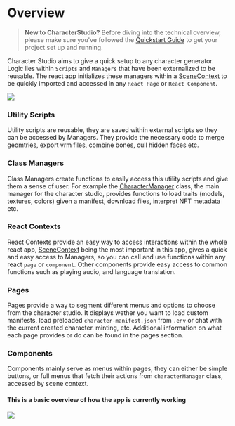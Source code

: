 # Overview

> **New to CharacterStudio?** Before diving into the technical overview, please make sure you've followed the [Quickstart Guide](../quickstart.md) to get your project set up and running.

Character Studio aims to give a quick setup to any character generator. Logic lies within `Scripts` and `Managers` that have been externalized to be reusable. The react app initializes these managers within a [SceneContext](./Contexts/scene-context.md) to be quickly imported and accessed in any `React Page` or `React Component`.

![](/img/overview-schema.jpg)

### Utility Scripts

Utility scripts are reusable, they are saved within external scripts so they can be accessed by Managers. They provide the necessary code to merge geomtries, export vrm files, combine bones, cull hidden faces etc. 


### Class Managers

Class Managers create functions to easily access this utility scripts and give them a sense of user. For example the [CharacterManager](./Managers/character-manager.md) class, the main manager for the character studio, provides functions to load traits (models, textures, colors) given a manifest, download files, interpret NFT metadata etc.


### React Contexts

React Contexts provide an easy way to access interactions within the whole react app, [SceneContext](./Contexts/scene-context.md) being the most important in this app, gives a quick and easy access to Managers, so you can call and use functions within any react `page` or `component`. Other components provide easy access to common functions such as playing audio, and language translation.


### Pages

Pages provide a way to segment different menus and options to choose from the character studio. It displays wether you want to load custom manifests, load preloaded `character-manifest.json` from `.env` or chat with the current created character. minting, etc. Additional information on what each page provides or do can be found in the pages section.


### Components

Components mainly serve as menus within pages, they can either be simple buttons, or full menus that fetch their actions from `characterManager` class, accessed by scene context.

#### This is a basic overview of how the app is currently working

![](/img/overview-app.jpg)